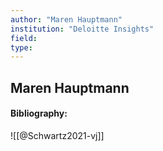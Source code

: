 ```yaml
---
author: "Maren Hauptmann"
institution: "Deloitte Insights"
field:
type:
---
```


## Maren Hauptmann
#### Bibliography:

![[@Schwartz2021-vj]]